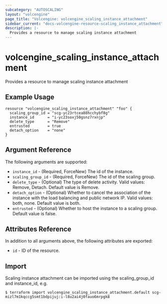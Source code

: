 ```yaml
---
subcategory: "AUTOSCALING"
layout: "volcengine"
page_title: "Volcengine: volcengine_scaling_instance_attachment"
sidebar_current: "docs-volcengine-resource-scaling_instance_attachment"
description: |-
  Provides a resource to manage scaling instance attachment
---
```

# volcengine_scaling_instance_attachment
Provides a resource to manage scaling instance attachment
## Example Usage
```hcl
resource "volcengine_scaling_instance_attachment" "foo" {
  scaling_group_id = "scg-yc23rtcea88hcchybf8g"
  instance_id      = "i-yc23soxj50gsnz7rxnjp"
  delete_type      = "Remove"
  entrusted        = true
  detach_option    = "none"
}
```
## Argument Reference
The following arguments are supported:
* `instance_id` - (Required, ForceNew) The id of the instance.
* `scaling_group_id` - (Required, ForceNew) The id of the scaling group.
* `delete_type` - (Optional) The type of delete activity. Valid values: Remove, Detach. Default value is Remove.
* `detach_option` - (Optional) Whether to cancel the association of the instance with the load balancing and public network IP. Valid values: both, none. Default value is both.
* `entrusted` - (Optional) Whether to host the instance to a scaling group. Default value is false.

## Attributes Reference
In addition to all arguments above, the following attributes are exported:
* `id` - ID of the resource.



## Import
Scaling instance attachment can be imported using the scaling_group_id and instance_id, e.g.
```
$ terraform import volcengine_scaling_instance_attachment.default scg-mizl7m1kqccg5smt1bdpijuj:i-l8u2ai4j0fauo6mrpgk8
```

